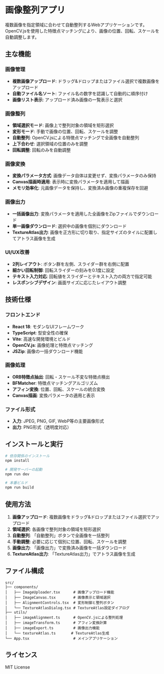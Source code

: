 # 画像整列アプリ

複数画像を指定領域に合わせて自動整列するWebアプリケーションです。OpenCV.jsを使用した特徴点マッチングにより、画像の位置、回転、スケールを自動調整します。

## 主な機能

### 画像管理
- **複数画像アップロード**: ドラッグ&ドロップまたはファイル選択で複数画像をアップロード
- **自動ファイル名ソート**: ファイル名の数字を認識して自動的に順序付け
- **画像リスト表示**: アップロード済み画像の一覧表示と選択

### 画像整列
- **領域選択モード**: 画像上で整列対象の領域を矩形選択
- **変形モード**: 手動で画像の位置、回転、スケールを調整
- **自動整列**: OpenCV.jsによる特徴点マッチングで全画像を自動整列
- **上下合わせ**: 選択領域の位置のみを調整
- **回転調整**: 回転のみを自動調整

### 画像変換
- **変換パラメータ方式**: 画像データ自体は変更せず、変換パラメータのみ保持
- **Canvas描画時適用**: 表示時に変換パラメータを適用して描画
- **メモリ効率化**: 元画像データを保持し、変換済み画像の重複保存を回避

### 画像出力
- **一括画像出力**: 変換パラメータを適用した全画像をZipファイルでダウンロード
- **単一画像ダウンロード**: 選択中の画像を個別にダウンロード
- **TextureAtlas出力**: 画像を正方形に切り取り、指定サイズのタイルに配置してアトラス画像を生成

### UI/UX改善
- **2列レイアウト**: ボタン群を左側、スライダー群を右側に配置
- **細かい回転制御**: 回転スライダーの刻みを0.1度に設定
- **テキスト入力対応**: 回転値をスライダーとテキスト入力の両方で指定可能
- **レスポンシブデザイン**: 画面サイズに応じたレイアウト調整

## 技術仕様

### フロントエンド
- **React 18**: モダンなUIフレームワーク
- **TypeScript**: 型安全性の確保
- **Vite**: 高速な開発環境とビルド
- **OpenCV.js**: 画像処理と特徴点マッチング
- **JSZip**: 画像の一括ダウンロード機能

### 画像処理
- **ORB特徴点抽出**: 回転・スケール不変な特徴点検出
- **BFMatcher**: 特徴点マッチングアルゴリズム
- **アフィン変換**: 位置、回転、スケールの統合変換
- **Canvas描画**: 変換パラメータの適用と表示

### ファイル形式
- **入力**: JPEG, PNG, GIF, WebP等の主要画像形式
- **出力**: PNG形式（透明度対応）

## インストールと実行

```bash
# 依存関係のインストール
npm install

# 開発サーバーの起動
npm run dev

# 本番ビルド
npm run build
```

## 使用方法

1. **画像アップロード**: 複数画像をドラッグ&ドロップまたはファイル選択でアップロード
2. **領域選択**: 各画像で整列対象の領域を矩形選択
3. **自動整列**: 「自動整列」ボタンで全画像を一括整列
4. **手動調整**: 必要に応じて個別に位置、回転、スケールを調整
5. **画像出力**: 「画像出力」で変換済み画像を一括ダウンロード
6. **TextureAtlas出力**: 「TextureAtlas出力」でアトラス画像を生成

## ファイル構成

```
src/
├── components/
│   ├── ImageUploader.tsx      # 画像アップロード機能
│   ├── ImageCanvas.tsx        # 画像表示と領域選択
│   ├── AlignmentControls.tsx  # 変形制御と整列ボタン
│   └── TextureAtlasDialog.tsx # TextureAtlas設定ダイアログ
├── utils/
│   ├── imageAlignment.ts      # OpenCV.jsによる整列処理
│   ├── imageTransform.ts      # アフィン変換計算
│   ├── imageExport.ts         # 画像出力機能
│   └── textureAtlas.ts       # TextureAtlas生成
└── App.tsx                    # メインアプリケーション
```

## ライセンス

MIT License
